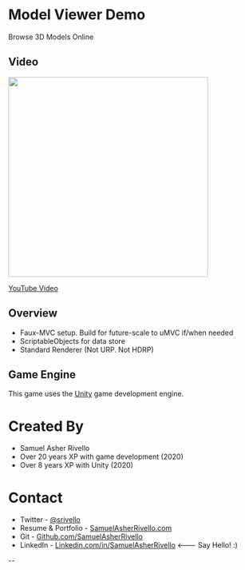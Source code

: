 # Model Viewer Demo

Browse 3D Models Online

## Video

[<img src="https://www.greenmangaming.com/newsroom/wp-content/uploads/2017/08/youtube-logo1.jpg" width=400px>](https://www.youtube.com/watch?v=FkmMNpVAxCY "YouTube")

[YouTube Video](https://www.youtube.com/watch?v=FkmMNpVAxCY)

## Overview

* Faux-MVC setup. Build for future-scale to uMVC if/when needed
* ScriptableObjects for data store
* Standard Renderer (Not URP. Not HDRP)

## Game Engine

This game uses the [Unity](https://docs.unity3d.com/) game development engine.

Created By
=============

- Samuel Asher Rivello 
- Over 20 years XP with game development (2020)
- Over 8 years XP with Unity (2020)

Contact
=============

- Twitter - <a href="https://twitter.com/srivello/">@srivello</a>
- Resume & Portfolio - <a href="http://www.SamuelAsherRivello.com">SamuelAsherRivello.com</a>
- Git - <a href="https://github.com/SamuelAsherRivello/">Github.com/SamuelAsherRivello</a>
- LinkedIn - <a href="https://Linkedin.com/in/SamuelAsherRivello">Linkedin.com/in/SamuelAsherRivello</a> <--- Say Hello! :)





--
